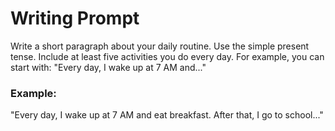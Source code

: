 # Writing Prompt

Write a short paragraph about your daily routine. Use the simple present tense. Include at least five activities you do every day. For example, you can start with: "Every day, I wake up at 7 AM and..."

### Example:
"Every day, I wake up at 7 AM and eat breakfast. After that, I go to school..."
